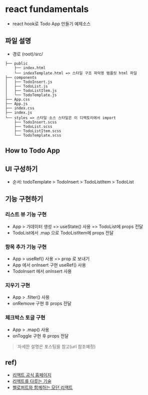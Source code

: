 # react fundamentals

- react hook로 Todo App 만들기 예제소스

## 파일 설명

- 경로 (root)/src/

```
├── public
    ├── index.html
    └── indexTemplate.html => 스타일 구조 파악용 탬플릿 html 파일
├── components
│   ├── TodoInsert.js
│   ├── TodoList.js
│   ├── TodoListItem.js
│   └── TodoTemplate.js
├── App.css
├── App.js
├── index.css
├── index.js
└── styles => 스타일 소스 스타일은 이 디렉토리에서 import
    ├── TodoInsert.scss
    ├── TodoList.scss
    ├── TodoListItem.scss
    └── TodoTemplate.scss

```

## How to Todo App

## UI 구성하기

- 순서: todoTemplate > TodoInsert > TodoListItem > TodoList

## 기능 구현하기

### 리스트 뷰 기능 구현

- App > 가데이터 생성 => useState() 사용 => TodoList에 props 전달
- TodoList에서 .map 으로 TodoListItem에 props 전달

### 항목 추가 기능 구현

- App > useRef() 사용 => prop 로 보내기
- App 에서 onInsert 구현 useRef() 사용
- TodoInsert 에서 onInsert 사용

### 지우기 구현

- App > .filter() 사용
- onRemove 구현 후 props 전달

### 체크박스 토글 구현

- App > .map() 사용
- onToggle 구현 후 props 전달

> 자세한 설명은 포스팅을 참고(url 참조예정)

## ref)

- [리액트 공식 홈페이지](https://reactjs.org/)
- [리엑트를 다루는 기술](http://www.yes24.com/Product/Goods/78233628)
- [벨로퍼트와 함께하는 모던 리액트](https://react.vlpt.us/)
